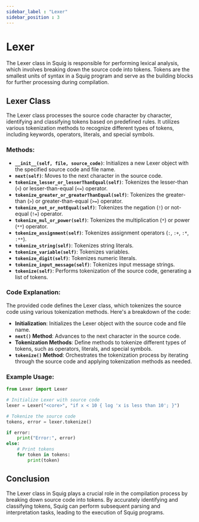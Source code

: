 ```yaml
---
sidebar_label : "Lexer"
sidebar_position : 3
---
```

# Lexer 
The Lexer class in Squig is responsible for performing lexical analysis, which involves breaking down the source code into tokens. Tokens are the smallest units of syntax in a Squig program and serve as the building blocks for further processing during compilation.

## Lexer Class

The Lexer class processes the source code character by character, identifying and classifying tokens based on predefined rules. It utilizes various tokenization methods to recognize different types of tokens, including keywords, operators, literals, and special symbols.

### Methods:

- **`__init__(self, file, source_code)`**: Initializes a new Lexer object with the specified source code and file name.
- **`next(self)`**: Moves to the next character in the source code.
- **`tokenize_lesser_or_lesserThanEqual(self)`**: Tokenizes the lesser-than (`<`) or lesser-than-equal (`<=`) operator.
- **`tokenize_greater_or_greaterThanEqual(self)`**: Tokenizes the greater-than (`>`) or greater-than-equal (`>=`) operator.
- **`tokenize_not_or_notEqual(self)`**: Tokenizes the negation (`!`) or not-equal (`!=`) operator.
- **`tokenize_mul_or_power(self)`**: Tokenizes the multiplication (`*`) or power (`**`) operator.
- **`tokenize_assignment(self)`**: Tokenizes assignment operators (`:`, `:+`, `:*`, `:**`).
- **`tokenize_string(self)`**: Tokenizes string literals.
- **`tokenize_variable(self)`**: Tokenizes variables.
- **`tokenize_digit(self)`**: Tokenizes numeric literals.
- **`tokenize_input_message(self)`**: Tokenizes input message strings.
- **`tokenize(self)`**: Performs tokenization of the source code, generating a list of tokens.

### Code Explanation:

The provided code defines the Lexer class, which tokenizes the source code using various tokenization methods. Here's a breakdown of the code:

- **Initialization**: Initializes the Lexer object with the source code and file name.
- **`next()` Method**: Advances to the next character in the source code.
- **Tokenization Methods**: Define methods to tokenize different types of tokens, such as operators, literals, and special symbols.
- **`tokenize()` Method**: Orchestrates the tokenization process by iterating through the source code and applying tokenization methods as needed.

### Example Usage:

```python
from Lexer import Lexer

# Initialize Lexer with source code
lexer = Lexer("<core>", "if x < 10 { log 'x is less than 10'; }")

# Tokenize the source code
tokens, error = lexer.tokenize()

if error:
    print("Error:", error)
else:
    # Print tokens
    for token in tokens:
        print(token)
```

## Conclusion

The Lexer class in Squig plays a crucial role in the compilation process by breaking down source code into tokens. By accurately identifying and classifying tokens, Squig can perform subsequent parsing and interpretation tasks, leading to the execution of Squig programs.
